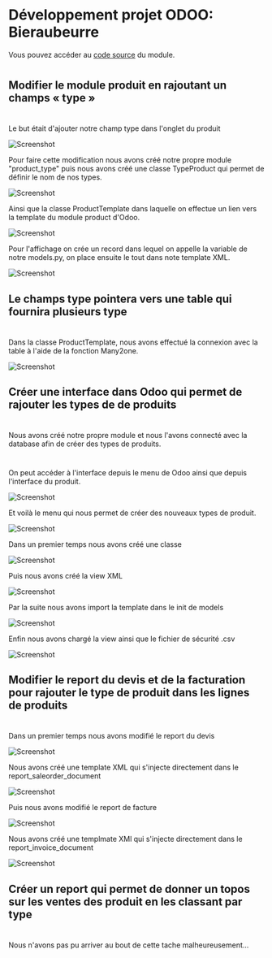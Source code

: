 # Développement projet ODOO: Bieraubeurre

Vous pouvez accéder au [code source](https://github.com/pierre-roman/Projet-Odoo-Type-Product) du module.

#

## Modifier le module produit en rajoutant un champs « type » 

#

Le but était d'ajouter notre champ type dans l'onglet du produit

![Screenshot](img/dev_produit_type.png)

Pour faire cette modification nous avons créé notre propre module "product_type" puis nous avons créé une classe TypeProduct qui permet de définir le nom de nos types.

![Screenshot](img/class_type_product.PNG)

Ainsi que la classe ProductTemplate dans laquelle on effectue un lien vers la template du module product d'Odoo.

![Screenshot](img/class_product.PNG)

Pour l'affichage on crée un record dans lequel on appelle la variable de notre models.py, on place ensuite le tout dans note template XML.

![Screenshot](img/record_product.PNG)


## Le champs type pointera vers une table qui fournira plusieurs type

#

Dans la classe ProductTemplate, nous avons effectué la connexion avec la table à l'aide de la fonction Many2one.

![Screenshot](img/many2one.PNG)

## Créer une interface dans Odoo qui permet de rajouter les types de de produits

#

Nous avons créé notre propre module et nous l'avons connecté avec la database afin de créer des types de produits.

# 

On peut accéder à l'interface depuis le menu de Odoo ainsi que depuis l'interface du produit.

![Screenshot](img/menu_product_type.PNG)

Et voilà le menu qui nous permet de créer des nouveaux types de produit.

![Screenshot](img/interface_product_type.PNG)

Dans un premier temps nous avons créé une classe

![Screenshot](img/class_product.PNG)

Puis nous avons créé la view XML

![Screenshot](img/type_product_xml.PNG)

Par la suite nous avons import la template dans le init de models

![Screenshot](img/init.PNG)

Enfin nous avons chargé la view ainsi que le fichier de sécurité .csv

![Screenshot](img/load_type.PNG)



## Modifier le report du devis et de la facturation pour rajouter le type de produit dans les lignes de produits

#

Dans un premier temps nous avons modifié le report du devis

![Screenshot](img/devis_type_product.PNG)

Nous avons créé une template XML qui s'injecte directement dans le report_saleorder_document

![Screenshot](img/devis_code.PNG)

Puis nous avons modifié le report de facture

![Screenshot](img/facture_type_product.PNG)

Nous avons créé une templmate XMl qui s'injecte directement dans le report_invoice_document

![Screenshot](img/facture_code.PNG)

## Créer un report qui permet de donner un topos sur les ventes des produit en les classant par type

#

Nous n'avons pas pu arriver au bout de cette tache malheureusement...